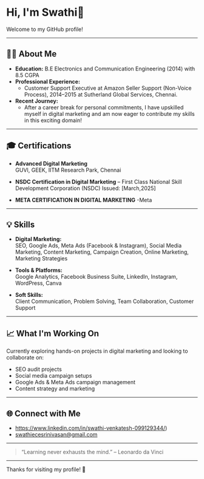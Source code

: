 # Hi, I'm Swathi👋

Welcome to my GitHub profile!

---

## 👩‍💻 About Me

- **Education:** B.E Electronics and Communication Engineering (2014) with 8.5 CGPA
- **Professional Experience:**  
  - Customer Support Executive at Amazon Seller Support (Non-Voice Process), 2014–2015 at Sutherland Global Services, Chennai.
- **Recent Journey:**  
  - After a career break for personal commitments, I have upskilled myself in digital marketing and am now eager to contribute my skills in this exciting domain!

---

## 🎓 Certifications

- **Advanced Digital Marketing**  
  GUVI, GEEK, IITM Research Park, Chennai
  
- **NSDC Certification in Digital Marketing** – First Class
  National Skill Development Corporation (NSDC)
  Issued: [March,2025]

- **META CERTIFICATION IN DIGITAL MARKETING** -Meta
  

---

## 💡 Skills

- **Digital Marketing:**  
  SEO, Google Ads, Meta Ads (Facebook & Instagram), Social Media Marketing, Content Marketing, Campaign Creation, Online Marketing, Marketing Strategies

- **Tools & Platforms:**  
  Google Analytics, Facebook Business Suite, LinkedIn, Instagram, WordPress, Canva

- **Soft Skills:**  
  Client Communication, Problem Solving, Team Collaboration, Customer Support

---

## 📈 What I'm Working On

Currently exploring hands-on projects in digital marketing and looking to collaborate on:
- SEO audit projects
- Social media campaign setups
- Google Ads & Meta Ads campaign management
- Content strategy and marketing

---

## 🌐 Connect with Me

- https://www.linkedin.com/in/swathi-venkatesh-099129344/)
-  swathiecesrinivasan@gmail.com 

---

> “Learning never exhausts the mind.” – Leonardo da Vinci

---

Thanks for visiting my profile! 🚀
